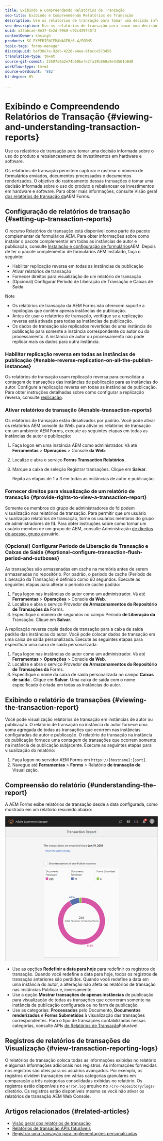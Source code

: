 ```yaml
---
title: Exibindo e Compreendendo Relatórios de Transação
seo-title: Exibindo e Compreendendo Relatórios de Transação
description: Use os relatórios de transação para tomar uma decisão informada sobre o uso do produto e rebalanceamento de investimentos em hardware e software.
seo-description: Use os relatórios de transação para tomar uma decisão informada sobre o uso do produto e rebalanceamento de investimentos em hardware e software.
uuid: a33abcae-8e37-4e2d-99b0-c92c439745f3
contentOwner: khsingh
products: SG_EXPERIENCEMANAGER/6.4/FORMS
topic-tags: forms-manager
discoiquuid: bef38e7a-92db-4226-a4ea-8facce573456
translation-type: tm+mt
source-git-commit: 23607a6b2e74b50befe2fa19b868a0e4d561b0d8
workflow-type: tm+mt
source-wordcount: '882'
ht-degree: 0%

---
```



# Exibindo e Compreendendo Relatórios de Transação {#viewing-and-understanding-transaction-reports}

Use os relatórios de transação para tomar uma decisão informada sobre o uso do produto e rebalanceamento de investimentos em hardware e software.

Os relatórios de transação permitem capturar e rastrear o número de formulários enviados, documentos processados e documentos renderizados. O objetivo do rastreamento dessas transações é tomar uma decisão informada sobre o uso do produto e rebalancear os investimentos em hardware e software. Para obter mais informações, consulte Visão geral [dos relatórios de transação da](/help/forms/using/transaction-reports-overview.md)AEM Forms.

## Configuração de relatórios de transação  {#setting-up-transaction-reports}

O recurso Relatórios de transação está disponível como parte do pacote complementar de formulários AEM. Para obter informações sobre como instalar o pacote complementar em todas as instâncias de autor e publicação, consulte [Instalação e configuração de formulários](https://helpx.adobe.com/experience-manager/6-4/forms/using/installing-configuring-aem-forms-osgi.html)AEM. Depois de ter o pacote complementar de formulários AEM instalado, faça o seguinte:

* Habilitar replicação reversa em todas as instâncias de publicação
* Ativar relatórios de transação
* Fornecer direitos para visualização de um relatório de transação
* (Opcional) Configurar Período de Liberação de Transação e Caixas de Saída

>[!NOTE]
>
>* Os relatórios de transação da AEM Forms não oferecem suporte a topologias que contêm apenas instâncias de publicação.
>* Antes de usar o relatórios de transação, verifique se a replicação reversa está ativada para todas as instâncias de publicação.
>* Os dados de transação são replicados revertidas de uma instância de publicação para somente a instância correspondente do autor ou do processamento. A instância de autor ou processamento não pode replicar mais os dados para outra instância.

>



### Habilitar replicação reversa em todas as instâncias de publicação {#enable-reverse-replication-on-all-the-publish-instances}

Os relatórios de transação usam replicação reversa para consolidar a contagem de transações das instâncias de publicação para as instâncias do autor. Configure a replicação reversa em todas as instâncias de publicação. Para obter instruções detalhadas sobre como configurar a replicação reversa, consulte [replicação](/help/sites-deploying/replication.md).

### Ativar relatórios de transação {#enable-transaction-reports}

Os relatórios de transação estão desativados por padrão. Você pode ativar os relatórios AEM console da Web. para ativar os relatórios de transação em um ambiente AEM Forms, execute as seguintes etapas em todas as instâncias de autor e publicação:

1. Faça logon em uma instância AEM como administrador. Vá até **Ferramentas** > **Operações** > Console **da Web**.
1. Localize e abra o serviço **Forms Transaction Relatórios** .
1. Marque a caixa de seleção Registrar transações. Clique em **Salvar**.

   Repita as etapas de 1 a 3 em todas as instâncias de autor e publicação.

### Fornecer direitos para visualização de um relatório de transação {#provide-rights-to-view-a-transaction-report}

Somente os membros do grupo de administradores do fd podem visualização nos relatórios de transação. Para permitir que um usuário visualização relatórios de transação, torne os usuários membros do grupo de administradores de fd. Para obter instruções sobre como tornar um usuário membro de um grupo de AEM, consulte Administração [de direitos de acesso, grupo e](/help/sites-administering/user-group-ac-admin.md)usuário.

### (Opcional) Configurar Período de Liberação de Transação e Caixas de Saída {#optional-configure-transaction-flush-period-and-outboxes}

As transações são armazenadas em cache na memória antes de serem armazenadas no repositório. Por padrão, o período de cache (Período de Liberação da Transação) é definido como 60 segundos. Execute as seguintes etapas para alterar o período de cache padrão:

1. Faça logon nas instâncias do autor como um administrador. Vá até **Ferramentas** > **Operações** > Console **da Web**.
1. Localize e abra o serviço Provedor **de Armazenamentos do Repositório de Transações da** Forms.
1. Especifique o número de segundos no campo Período **de Liberação da** Transação. Clique em **Salvar**.

A replicação reversa copia dados de transação para a caixa de saída padrão das instâncias do autor. Você pode colocar dados de transação em uma caixa de saída personalizada. Execute as seguintes etapas para especificar uma caixa de saída personalizada:

1. Faça logon nas instâncias do autor como um administrador. Vá até **Ferramentas** > **Operações** > Console **da Web**.
1. Localize e abra o serviço Provedor **de Armazenamentos do Repositório de Transações da** Forms.
1. Especifique o nome da caixa de saída personalizada no campo **Caixas de saída** . Clique em **Salvar**. Uma caixa de saída com o nome especificado é criada em todas as instâncias do autor.

## Exibindo o relatório de transações {#viewing-the-transaction-report}

Você pode visualização relatórios de transação em instâncias de autor ou publicação. O relatório de transação na instância do autor fornece uma soma agregada de todas as transações que ocorrem nas instâncias configuradas de autor e publicação. O relatório de transação na instância de publicação fornece uma contagem de transações que ocorrem somente na instância de publicação subjacente. Execute as seguintes etapas para visualização do relatório:

1. Faça logon no servidor AEM Forms em `https://[hostname]:[port]`.
1. Navegue até **Ferramentas** > **Forms** > Relatório **de transação de** Visualização.

## Compreensão do relatório {#understanding-the-report}

A AEM Forms exibe relatórios de transação desde a data configurada, como mostrado em um relatório resumido abaixo:

![sample-transaction-report-author](assets/sample-transaction-report-author.png)

* Use as opções **Redefinir a data para hoje** para redefinir os registros de transação. Quando você redefine a data para hoje, todos os registros de transação anteriores são perdidos. Quando você redefine a data em uma instância do autor, a alteração não afeta os relatórios de transação nas instâncias Publicar e, inversamente.
* Use a opção **Mostrar transações de apenas instâncias** de publicação para visualização de todas as transações que ocorreram somente na instância de publicação configurada ou no farm de publicação.
* Use as categorias: **Processados** pelo Documento, **Documentos renderizados** e **Forms Submetidos** à visualização das transações correspondentes. Para o tipo de transações contabilizadas nessas categorias, consulte APIs [de Relatórios de Transação](/help/forms/using/transaction-reports-billable-apis.md)Faturável.

## Registros de relatórios de transações de Visualização {#view-transaction-reporting-logs}

O relatórios de transação coloca todas as informações exibidas no relatório e algumas informações adicionais nos registros. As informações fornecidas nos registros são úteis para os usuários avançados. Por exemplo, os registros dividem transações em várias categorias granulares em comparação a três categorias consolidadas exibidas no relatório. Os registros estão disponíveis no `error.log` arquivo no `/crx-repository/logs/` diretório. Os registros estão disponíveis mesmo se você não ativar os relatórios de transação AEM Web Console.

## Artigos relacionados {#related-articles}

* [Visão geral dos relatórios de transação](/help/forms/using/transaction-reports-overview.md)
* [Relatórios de transação APIs faturáveis](/help/forms/using/transaction-reports-billable-apis.md)
* [Registrar uma transação para implementações personalizadas](/help/forms/using/record-transaction-custom-implementation.md)

